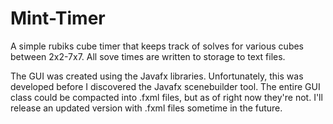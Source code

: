 # Mint-Timer

A simple rubiks cube timer that keeps track of solves for various cubes between 2x2-7x7. All sove times are written to storage to text files.

The GUI was created using the Javafx libraries. Unfortunately, this was developed before I discovered the Javafx scenebuilder tool. The entire GUI class could be compacted into .fxml files, but as of right now they're not. I'll release an updated version with .fxml files sometime in the future.
